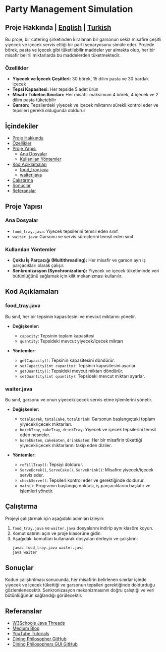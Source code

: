 # Party Management Simulation

## Proje Hakkında | [English](#about-the-project) | [Turkish](#proje-hakkında)

Bu proje, bir catering şirketinden kiralanan bir garsonun sekiz misafire çeşitli yiyecek ve içecek servis ettiği bir parti senaryosunu simüle eder. Projede börek, pasta ve içecek gibi tüketilebilir maddeler yer almakta olup, her bir misafir belirli miktarlarda bu maddelerden tüketmektedir.

### Özellikler

- **Yiyecek ve İçecek Çeşitleri:** 30 börek, 15 dilim pasta ve 30 bardak içecek
- **Tepsi Kapasitesi:** Her tepside 5 adet ürün
- **Misafir Tüketim Sınırları:** Her misafir maksimum 4 börek, 4 içecek ve 2 dilim pasta tüketebilir
- **Garson:** Tepsilerdeki yiyecek ve içecek miktarını sürekli kontrol eder ve tepsileri gerekli olduğunda doldurur
## İçindekiler

- [Proje Hakkında](#proje-hakkında)
- [Özellikler](#özellikler)
- [Proje Yapısı](#proje-yapısı)
  - [Ana Dosyalar](#ana-dosyalar)
  - [Kullanılan Yöntemler](#kullanılan-yöntemler)
- [Kod Açıklamaları](#kod-açıklamaları)
  - [food_tray.java](#food_trayjava)
  - [waiter.java](#waiterjava)
- [Çalıştırma](#çalıştırma)
- [Sonuçlar](#sonuçlar)
- [Referanslar](#referanslar)
## Proje Yapısı

### Ana Dosyalar

- `food_tray.java`: Yiyecek tepsilerini temsil eden sınıf.
- `waiter.java`: Garsonu ve servis süreçlerini temsil eden sınıf.

### Kullanılan Yöntemler

- **Çoklu İş Parçacığı (Multithreading):** Her misafir ve garson ayrı iş parçacıkları olarak çalışır.
- **Senkronizasyon (Synchronization):** Yiyecek ve içecek tüketiminde veri bütünlüğünü sağlamak için kilit mekanizması kullanılır.

## Kod Açıklamaları

### food_tray.java

Bu sınıf, her bir tepsinin kapasitesini ve mevcut miktarını yönetir.

- **Değişkenler:**
  - `capacity`: Tepsinin toplam kapasitesi
  - `quantity`: Tepsideki mevcut yiyecek/içecek miktarı

- **Yöntemler:**
  - `getCapacity()`: Tepsinin kapasitesini döndürür.
  - `setCapacity(int capacity)`: Tepsinin kapasitesini ayarlar.
  - `getQuantity()`: Tepsideki mevcut miktarı döndürür.
  - `setQuantity(int quantity)`: Tepsideki mevcut miktarı ayarlar.

### waiter.java

Bu sınıf, garsonu ve onun yiyecek/içecek servis etme işlemlerini yönetir.

- **Değişkenler:**
  - `totalBorek`, `totalCake`, `totalDrink`: Garsonun başlangıçtaki toplam yiyecek/içecek miktarları.
  - `borekTray`, `cakeTray`, `drinkTray`: Yiyecek ve içecek tepsilerini temsil eden nesneler.
  - `borekEaten`, `cakeEaten`, `drinkEaten`: Her bir misafirin tükettiği yiyecek/içecek miktarlarını takip eden diziler.

- **Yöntemler:**
  - `reFillTray()`: Tepsiyi doldurur.
  - `ServeBorek()`, `ServeCake()`, `ServeDrink()`: Misafire yiyecek/içecek servis eder.
  - `checkServe()`: Tepsileri kontrol eder ve gerektiğinde doldurur.
  - `main()`: Programın başlangıç noktası, iş parçacıklarını başlatır ve işlemleri yönetir.

## Çalıştırma

Projeyi çalıştırmak için aşağıdaki adımları izleyin:

1. `food_tray.java` ve `waiter.java` dosyalarını indirip aynı klasöre koyun.
2. Komut satırını açın ve proje klasörüne gidin.
3. Aşağıdaki komutları kullanarak dosyaları derleyin ve çalıştırın:
   ```sh
   javac food_tray.java waiter.java
   java waiter
## Sonuçlar

Kodun çalıştırılması sonucunda, her misafirin belirlenen sınırlar içinde yiyecek ve içecek tükettiği ve garsonun tepsileri gerektiğinde doldurduğu gözlemlenecektir. Senkronizasyon mekanizmasının doğru çalıştığı ve veri bütünlüğünün sağlandığı görülecektir.

## Referanslar

- [W3Schools Java Threads](https://www.w3schools.com/java/java_threads.asp)
- [Medium Blog](https://umitsamimi.medium.com/java-threads-980347735de1)
- [YouTube Tutorials](https://www.youtube.com/watch?v=JEJdQN0mcG4)
- [Dining Philosopher GitHub](https://github.com/rupakraj/dining-philosopher)
- [Dining Philosophers GUI GitHub](https://github.com/Ankit512/Dining-Philosophers-GUI)

